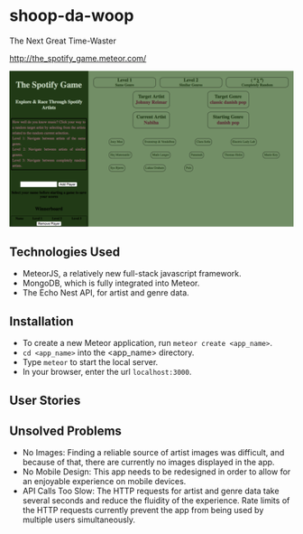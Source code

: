 # shoop-da-woop
The Next Great Time-Waster

http://the_spotify_game.meteor.com/

![The Game](/screenshots/screenshot.png?raw=true)

## Technologies Used
- MeteorJS, a relatively new full-stack javascript framework.
- MongoDB, which is fully integrated into Meteor.
- The Echo Nest API, for artist and genre data.


## Installation
- To create a new Meteor application, run `meteor create <app_name>`.
- `cd <app_name>` into the <app_name> directory.
- Type `meteor` to start the local server.
- In your browser, enter the url `localhost:3000`.


## User Stories


## Unsolved Problems
- No Images: Finding a reliable source of artist images was difficult, and because of that, there are currently no images displayed in the app.
- No Mobile Design: This app needs to be redesigned in order to allow for an enjoyable experience on mobile devices.
- API Calls Too Slow: The HTTP requests for artist and genre data take several seconds and reduce the fluidity of the experience. Rate limits of the HTTP requests currently prevent the app from being used by multiple users simultaneously.

